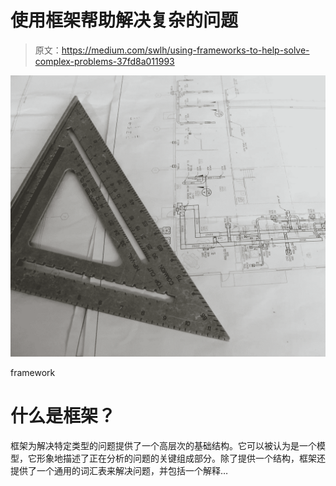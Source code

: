 # 使用框架帮助解决复杂的问题

> 原文：<https://medium.com/swlh/using-frameworks-to-help-solve-complex-problems-37fd8a011993>

![](img/4cc4dc07c5654f6cb8d11dffea26b818.png)

framework

# 什么是框架？

框架为解决特定类型的问题提供了一个高层次的基础结构。它可以被认为是一个模型，它形象地描述了正在分析的问题的关键组成部分。除了提供一个结构，框架还提供了一个通用的词汇表来解决问题，并包括一个解释…